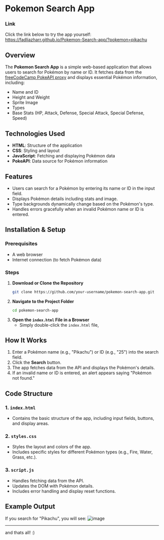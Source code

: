 # Pokemon Search App

### Link
Click the link below to try the app yourself:
https://fadliazharr.github.io/Pokemon-Search-app/?pokemon=pikachu

## Overview
The **Pokemon Search App** is a simple web-based application that allows users to search for Pokémon by name or ID. It fetches data from the [freeCodeCamp PokeAPI proxy](https://pokeapi-proxy.freecodecamp.rocks/api/pokemon/) and displays essential Pokémon information, including:

- Name and ID
- Height and Weight
- Sprite Image
- Types
- Base Stats (HP, Attack, Defense, Special Attack, Special Defense, Speed)

## Technologies Used
- **HTML**: Structure of the application
- **CSS**: Styling and layout
- **JavaScript**: Fetching and displaying Pokémon data
- **PokeAPI**: Data source for Pokémon information

## Features
- Users can search for a Pokémon by entering its name or ID in the input field.
- Displays Pokémon details including stats and image.
- Type backgrounds dynamically change based on the Pokémon's type.
- Handles errors gracefully when an invalid Pokémon name or ID is entered.

## Installation & Setup
### Prerequisites
- A web browser
- Internet connection (to fetch Pokémon data)

### Steps
1. **Download or Clone the Repository**
   ```sh
   git clone https://github.com/your-username/pokemon-search-app.git
   ```
2. **Navigate to the Project Folder**
   ```sh
   cd pokemon-search-app
   ```
3. **Open the `index.html` File in a Browser**
   - Simply double-click the `index.html` file,
  

## How It Works
1. Enter a Pokémon name (e.g., "Pikachu") or ID (e.g., "25") into the search field.
2. Click the **Search** button.
3. The app fetches data from the API and displays the Pokémon's details.
4. If an invalid name or ID is entered, an alert appears saying "Pokémon not found."

## Code Structure
### 1. `index.html`
- Contains the basic structure of the app, including input fields, buttons, and display areas.

### 2. `styles.css`
- Styles the layout and colors of the app.
- Includes specific styles for different Pokémon types (e.g., Fire, Water, Grass, etc.).

### 3. `script.js`
- Handles fetching data from the API.
- Updates the DOM with Pokémon details.
- Includes error handling and display reset functions.

## Example Output
If you search for "Pikachu", you will see:
![image](https://github.com/user-attachments/assets/8e082411-8af3-47a6-9578-e6fd3d977359)



---

and thats all! :)

